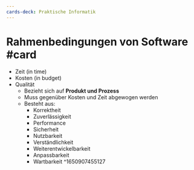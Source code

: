 ```yaml
---
cards-deck: Praktische Informatik
---
```


# Rahmenbedingungen von Software #card 
- Zeit (in time)
- Kosten (in budget)
- Qualität
	- Bezieht sich auf  **Produkt und Prozess**
	- Muss gegenüber Kosten und Zeit abgewogen werden
	- Besteht aus:
		- Korrektheit
		- Zuverlässigkeit
		- Performance
		- Sicherheit
		- Nutzbarkeit
		- Verständlichkeit
		- Weiterentwickelbarkeit
		- Anpassbarkeit
		- Wartbarkeit
^1650907455127
